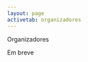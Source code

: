 ```yaml
---
layout: page
activetab: organizadores
---
```


<section id="org" class="container px-6 py-6">
  <p class="title has-text-centered has-text-weight-bold is-uppercase is-size-4-desktop">
    Organizadores
  </p>
  <p class="subtitle has-text-centered is-uppercase is-size-5-desktop">
    Em breve
  </p>
</section>
